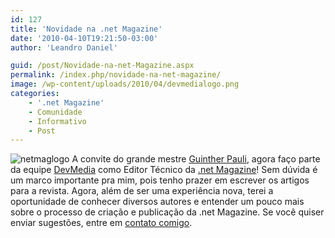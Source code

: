```yaml
---
id: 127
title: 'Novidade na .net Magazine'
date: '2010-04-10T19:21:50-03:00'
author: 'Leandro Daniel'

guid: /post/Novidade-na-net-Magazine.aspx
permalink: /index.php/novidade-na-net-magazine/
image: /wp-content/uploads/2010/04/devmedialogo.png
categories:
    - '.net Magazine'
    - Comunidade
    - Informativo
    - Post
---
```


![netmaglogo](http://leandrodaniel.com/pics/netmaglogo.jpg "netmaglogo") A convite do grande mestre [Guinther Pauli](http://guintherpauli.blogspot.com/), agora faço parte da equipe [DevMedia](http://www.devmedia.com.br/) como Editor Técnico da [.net Magazine](http://www.devmedia.com.br/assgold/listmag.asp?site=1)! Sem dúvida é um marco importante pra mim, pois tenho prazer em escrever os artigos para a revista. Agora, além de ser uma experiência nova, terei a oportunidade de conhecer diversos autores e entender um pouco mais sobre o processo de criação e publicação da .net Magazine. Se você quiser enviar sugestões, entre em [contato comigo](http://www.leandrodaniel.com/contact).